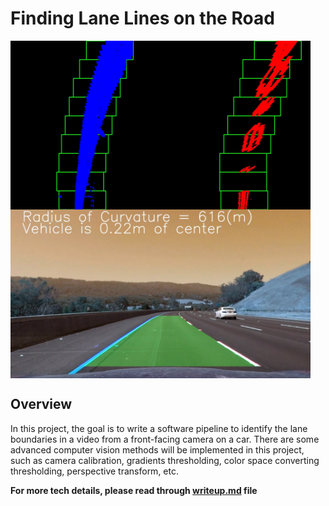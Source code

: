# **Finding Lane Lines on the Road** 

<img src="test_images_output/test3_fit.jpg" width="480" alt="Result Image" align="middle"/>
<img src="test_images_output/test3.jpg" width="480" alt="Result Image" align="middle"/>

Overview
---

In this project, the goal is to write a software pipeline to identify the lane boundaries in a video from a front-facing camera on a car. There are some advanced computer vision methods will be implemented in this project, such as camera calibration, gradients thresholding, color space converting thresholding, perspective transform, etc.

**For more tech details, please read through [writeup.md](writeup.md) file**



